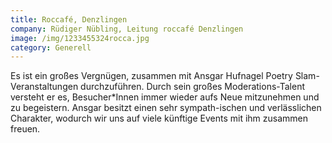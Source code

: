 ```yaml
---
title: Roccafé, Denzlingen
company: Rüdiger Nübling, Leitung roccafé Denzlingen
image: /img/1233455324rocca.jpg
category: Generell
---
```

Es ist ein großes Vergnügen, zusammen mit Ansgar Hufnagel Poetry Slam-Veranstaltungen durchzuführen. Durch sein großes Moderations-Talent versteht er es, Besucher*Innen immer wieder aufs Neue mitzunehmen und zu begeistern. Ansgar besitzt einen sehr sympath-ischen und verlässlichen Charakter, wodurch wir uns auf viele künftige Events mit ihm zusammen freuen.